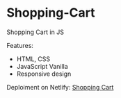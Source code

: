 # Shopping-Cart
Shopping Cart in JS

Features:

  - HTML, CSS
  - JavaScript Vanilla
  - Responsive design
  
Deploiment on Netlify: [Shopping Cart](https://shoppingcartdave.netlify.app/)
